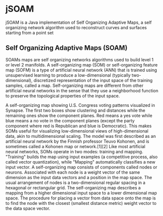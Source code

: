 jSOAM
=====

jSOAM is a Java implementation of Self Organizing Adaptive Maps, a self organizing network algorithm used to reconstruct curves and surfaces starting from a point set

Self Organizing Adaptive Maps (SOAM)
-------

SOAMs maps are self organizing networks algorithms used to build level 1 or level 2 manifolds.
A self-organizing map (SOM) or self-organizing feature map (SOFM) is a type of artificial neural network (ANN) that is trained using unsupervised learning to produce a low-dimensional (typically two-dimensional), discretized representation of the input space of the training samples, called a map. Self-organizing maps are different from other artificial neural networks in the sense that they use a neighborhood function to preserve the topological properties of the input space.


A self-organizing map showing U.S. Congress voting patterns visualized in Synapse. The first two boxes show clustering and distances while the remaining ones show the component planes. Red means a yes vote while blue means a no vote in the component planes (except the party component where red is Republican and blue is Democratic).
This makes SOMs useful for visualizing low-dimensional views of high-dimensional data, akin to multidimensional scaling. The model was first described as an artificial neural network by the Finnish professor Teuvo Kohonen, and is sometimes called a Kohonen map or network.[1][2]
Like most artificial neural networks, SOMs operate in two modes: training and mapping. "Training" builds the map using input examples (a competitive process, also called vector quantization), while "Mapping" automatically classifies a new input vector.
A self-organizing map consists of components called nodes or neurons. Associated with each node is a weight vector of the same dimension as the input data vectors and a position in the map space. The usual arrangement of nodes is a two-dimensional regular spacing in a hexagonal or rectangular grid. The self-organizing map describes a mapping from a higher dimensional input space to a lower dimensional map space. The procedure for placing a vector from data space onto the map is to find the node with the closest (smallest distance metric) weight vector to the data space vector.



